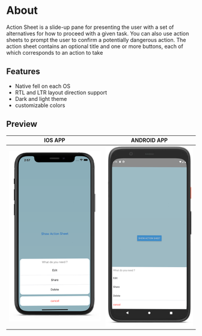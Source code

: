 # About

Action Sheet is a slide-up pane for presenting the user with a set of alternatives for how to proceed with a given task. You can also use action sheets to prompt the user to confirm a potentially dangerous action. The action sheet contains an optional title and one or more buttons, each of which corresponds to an action to take

## Features

- Native fell on each OS
- RTL and LTR layout direction support
- Dark and light theme
- customizable colors

## Preview

|                                                    IOS APP                                                     |                                                    ANDROID APP                                                     |
| :------------------------------------------------------------------------------------------------------------: | :----------------------------------------------------------------------------------------------------------------: |
| ![ios preview](https://github.com/alialkorsani/react-native-ui-action-sheet/blob/master/blob/ios.png?raw=true) | ![ios preview](https://github.com/alialkorsani/react-native-ui-action-sheet/blob/master/blob/android.png?raw=true) |
